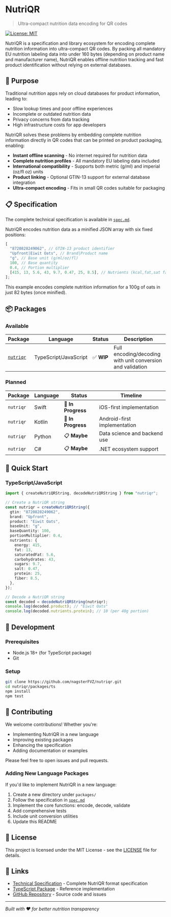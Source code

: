 # NutriQR

> Ultra-compact nutrition data encoding for QR codes

[![License: MIT](https://img.shields.io/badge/License-MIT-yellow.svg)](LICENSE)

NutriQR is a specification and library ecosystem for encoding complete nutrition information into ultra-compact QR codes. By packing all mandatory EU nutrition labeling data into under 160 bytes (depending on product name and manufacturer name), NutriQR enables offline nutrition tracking and fast product identification without relying on external databases.

## 🎯 Purpose

Traditional nutrition apps rely on cloud databases for product information, leading to:

- Slow lookup times and poor offline experiences
- Incomplete or outdated nutrition data
- Privacy concerns from data tracking
- High infrastructure costs for app developers

NutriQR solves these problems by embedding complete nutrition information directly in QR codes that can be printed on product packaging, enabling:

- **Instant offline scanning** - No internet required for nutrition data
- **Complete nutrition profiles** - All mandatory EU labeling data included
- **International compatibility** - Supports both metric (g/ml) and imperial (oz/fl oz) units
- **Product linking** - Optional GTIN-13 support for external database integration
- **Ultra-compact encoding** - Fits in small QR codes suitable for packaging

## 📋 Specification

The complete technical specification is available in [`spec.md`](spec.md).

NutriQR encodes nutrition data as a minified JSON array with six fixed positions:

```js
[
  "8720828249062", // GTIN-13 product identifier
  "Upfront|Eiwit Oats", // Brand|Product name
  "g", // Base unit (g/ml/oz/fl)
  100, // Base quantity
  0.4, // Portion multiplier
  [415, 13, 5.6, 43, 9.7, 0.47, 25, 8.5], // Nutrients (kcal,fat,sat fat,carbs,sugars,salt,protein,fiber)
];
```

This example encodes complete nutrition information for a 100g of oats in just 82 bytes (once minified).

## 📦 Packages

### Available

| Package                   | Language              | Status     | Description                                                |
| ------------------------- | --------------------- | ---------- | ---------------------------------------------------------- |
| [`nutriqr`](packages/ts/) | TypeScript/JavaScript | ✅ **WIP** | Full encoding/decoding with unit conversion and validation |

### Planned

| Package   | Language | Status             | Timeline                     |
| --------- | -------- | ------------------ | ---------------------------- |
| `nutriqr` | Swift    | 🔄 **In Progress** | iOS-first implementation     |
| `nutriqr` | Kotlin   | 🔄 **In Progress** | Android-first implementation |
| `nutriqr` | Python   | 📋 **Maybe**       | Data science and backend use |
| `nutriqr` | C#       | 📋 **Maybe**       | .NET ecosystem support       |

## 🚀 Quick Start

### TypeScript/JavaScript

<!-- ```bash
npm install nutriqr
``` -->

```typescript
import { createNutriQRString, decodeNutriQRString } from "nutriqr";

// Create a NutriQR string
const nutriqr = createNutriQRString({
  gtin: "8720828249062",
  brand: "Upfront",
  product: "Eiwit Oats",
  baseUnit: "g",
  baseQuantity: 100,
  portionMultiplier: 0.4,
  nutrients: {
    energy: 415,
    fat: 13,
    saturatedFat: 5.6,
    carbohydrates: 43,
    sugars: 9.7,
    salt: 0.47,
    protein: 25,
    fiber: 8.5,
  },
});

// Decode a NutriQR string
const decoded = decodeNutriQRString(nutriqr);
console.log(decoded.product); // "Eiwit Oats"
console.log(decoded.nutrients.protein); // 10 (per 40g portion)
```

## 🔧 Development

### Prerequisites

- Node.js 18+ (for TypeScript package)
- Git

### Setup

```bash
git clone https://github.com/nagsterFVZ/nutriqr.git
cd nutriqr/packages/ts
npm install
npm test
```

## 🤝 Contributing

We welcome contributions! Whether you're:

- Implementing NutriQR in a new language
- Improving existing packages
- Enhancing the specification
- Adding documentation or examples

Please feel free to open issues and pull requests.

### Adding New Language Packages

If you'd like to implement NutriQR in a new language:

1. Create a new directory under `packages/`
2. Follow the specification in [`spec.md`](spec.md)
3. Implement the core functions: encode, decode, validate
4. Add comprehensive tests
5. Include unit conversion utilities
6. Update this README

## 📄 License

This project is licensed under the MIT License - see the [LICENSE](LICENSE) file for details.

## 🔗 Links

- [Technical Specification](spec.md) - Complete NutriQR format specification
- [TypeScript Package](packages/ts/) - Reference implementation
- [GitHub Repository](https://github.com/nagsterFVZ/nutriqr) - Source code and issues

---

_Built with ❤️ for better nutrition transparency_
